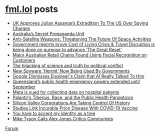 # [fml.lol](https://fml.lol) posts
<!-- BLOG-POST-LIST:START -->
- [UK Approves Julian Assange’s Extradition To The US Over Spying Charges](https://fml.lol/uk-approves-julian-assanges-extradition-to-the-us-over-spying-charges/)
- [Australia’s Secret Propaganda Unit](https://fml.lol/australias-secret-propaganda-unit/)
- [Anti-Satellite Weapons: Threatening The Future Of Space Activities](https://fml.lol/anti-satellite-weapons-threatening-the-future-of-space-activities/)
- [Government reports prove Cost of Living Crisis &amp; Travel Disruption is being done on purpose to advance ‘The Great Reset’](https://fml.lol/government-reports-prove-cost-of-living-crisis-travel-disruption-is-being-done-on-purpose-to-advance-the-great-reset/)
- [Major Australian Retail Chains Found Using Facial Recognition on Customers](https://fml.lol/major-australian-retail-chains-found-using-facial-recognition-on-customers/)
- [The hijacking of science and truth by political conflict](https://fml.lol/the-hijacking-of-science-and-truth-by-political-conflict/)
- [New Spyware ‘Hermit’ Now Being Used By Governments](https://fml.lol/new-spyware-hermit-now-being-used-by-governments/)
- [Google Dismisses Engineer&#39;s Claim that AI Really Talked To Him](https://fml.lol/google-dismisses-engineers-claim-that-ai-really-talked-to-him/)
- [Queensland’s public health emergency powers extended until September](https://fml.lol/queenslands-public-health-emergency-powers-extended-until-september/)
- [Meta is sued for collecting data on hospital patients](https://fml.lol/meta-is-sued-for-collecting-data-on-hospital-patients/)
- [Palantir’s Tiberius, Race, and the Public Health Panopticon](https://fml.lol/palantirs-tiberius-race-and-the-public-health-panopticon/)
- [Silicon Valley Corporations Are Taking Control Of History](https://fml.lol/silicon-valley-corporations-are-taking-control-of-history/)
- [Studies Link Incurable Prion Disease With COVID-19 Vaccine](https://fml.lol/studies-link-incurable-prion-disease-with-covid-19-vaccine/)
- [You have to accept my identity as a tree](https://fml.lol/you-have-to-accept-my-identity-as-a-tree/)
- [Mike Tyson Calls Alex Jones Critics Communists](https://fml.lol/mike-tyson-calls-alex-jones-critics-communists/)
<!-- BLOG-POST-LIST:END -->

[Forum](https://forum.fml.lol)
